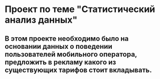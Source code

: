 ﻿# Проект по теме "Статистический анализ данных"
## В этом проекте необходимо было на основании данных о поведении пользователей мобильного оператора, предложить в рекламу какого из существующих тарифов стоит вкладывать.
